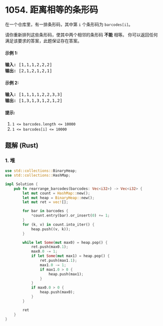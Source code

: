 # 1054. 距离相等的条形码
在一个仓库里，有一排条形码，其中第 `i` 个条形码为 `barcodes[i]`。

请你重新排列这些条形码，使其中两个相邻的条形码 **不能** 相等。 你可以返回任何满足该要求的答案，此题保证存在答案。

#### 示例 1:
<pre>
<strong>输入:</strong> [1,1,1,2,2,2]
<strong>输出:</strong> [2,1,2,1,2,1]
</pre>


#### 示例 2:
<pre>
<strong>输入:</strong> [1,1,1,1,2,2,3,3]
<strong>输出:</strong> [1,3,1,3,1,2,1,2]
</pre>


#### 提示:
1. `1 <= barcodes.length <= 10000`
2. `1 <= barcodes[i] <= 10000`

## 题解 (Rust)

### 1. 堆
```Rust
use std::collections::BinaryHeap;
use std::collections::HashMap;

impl Solution {
    pub fn rearrange_barcodes(barcodes: Vec<i32>) -> Vec<i32> {
        let mut count = HashMap::new();
        let mut heap = BinaryHeap::new();
        let mut ret = vec![];

        for bar in barcodes {
            *count.entry(bar).or_insert(0) += 1;
        }
        for (k, v) in count.into_iter() {
            heap.push((v, k));
        }

        while let Some(mut max0) = heap.pop() {
            ret.push(max0.1);
            max0.0 -= 1;
            if let Some(mut max1) = heap.pop() {
                ret.push(max1.1);
                max1.0 -= 1;
                if max1.0 > 0 {
                    heap.push(max1);
                }
            }
            if max0.0 > 0 {
                heap.push(max0);
            }
        }

        ret
    }
}
```
